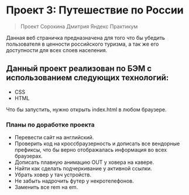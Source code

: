 # Проект 3: Путешествие по России

> Проект Сорокина Дмитрия Яндекс Практикум

Данная веб страничка предназначена для того что бы убедить пользователя в ценности российского туризма, а так же его доступности для всех слоев населения.

## Данный проект реализован по БЭМ с использованием следующих технологий:

* CSS
* HTML

Что бы запустить, нужно открыть index.html в любом браузере.

### Планы по доработке проекта

* Перевести сайт на английский.
* Проверить код на кроссбраузерность и дописать все вендорные префиксы, что бы верно отображалась информация во всех браузерах.
* Дописать плавную анимацию OUT у ховера на кавере.
* Найти как сделать подчеркивание у активной ссылки.
* Убрать ховер у тач устройств.
* Не забыть надрочить футер у некротелефонов.
* Заменить все rem на em.
